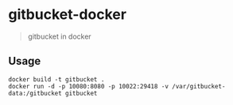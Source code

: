 # gitbucket-docker
>gitbucket in docker

## Usage
```
docker build -t gitbucket .
docker run -d -p 10080:8080 -p 10022:29418 -v /var/gitbucket-data:/gitbucket gitbucket
```

